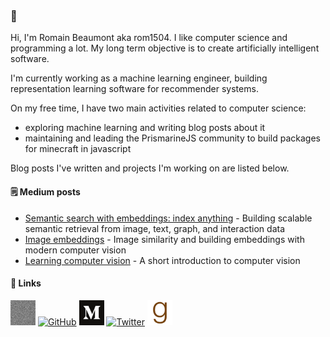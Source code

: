 ### 👋
Hi, I'm Romain Beaumont aka rom1504. I like computer science and programming a lot.
My long term objective is to create artificially intelligent software.

I'm currently working as a machine learning engineer, building representation learning software for recommender systems.

On my free time, I have two main activities related to computer science:
* exploring machine learning and writing blog posts about it
* maintaining and leading the PrismarineJS community to build packages for minecraft in javascript

Blog posts I've written and projects I'm working on are listed below.

#### 🗒 Medium posts

- [Semantic search with embeddings: index anything](https://medium.com/@rom1504/semantic-search-with-embeddings-index-anything-8fb18556443c?source=rss-3781afe97e98------2) - Building scalable semantic retrieval from image, text, graph, and interaction data
- [Image embeddings](https://medium.com/@rom1504/image-embeddings-ed1b194d113e?source=rss-3781afe97e98------2) - Image similarity and building embeddings with modern computer vision
- [Learning computer vision](https://towardsdatascience.com/learning-computer-vision-41398ad9941f?source=rss-3781afe97e98------2) - A short introduction to computer vision

#### 🔗 Links

[<img src="assets/Website.png" alt="Website" width="40" height="40">](http://rom1504.fr/)
[<img src="https://skillicons.dev/icons?i=github" alt="GitHub" width="40" height="40">](https://github.com/rom1504)
[<img src="assets/Medium.png" alt="Medium" width="40" height="40">](http://rom1504.medium.com)
[<img src="https://skillicons.dev/icons?i=twitter" alt="Twitter" width="40" height="40">](https://www.twitter.com/rom1504)
[<img src="assets/Goodreads.png" alt="Goodreads" width="40" height="40">](https://www.goodreads.com/user/show/18269149-romain-beaumont)
